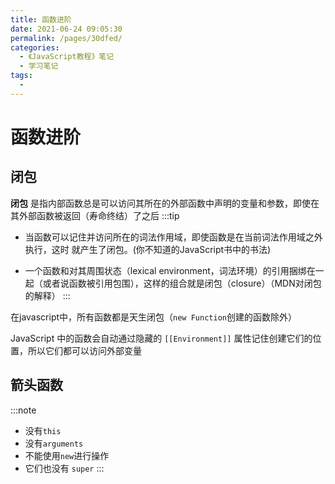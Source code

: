 ```yaml
---
title: 函数进阶
date: 2021-06-24 09:05:30
permalink: /pages/30dfed/
categories:
  - 《JavaScript教程》笔记
  - 学习笔记
tags:
  - 
---
```

# 函数进阶
## 闭包

__闭包__ 是指内部函数总是可以访问其所在的外部函数中声明的变量和参数，即使在其外部函数被返回（寿命终结）了之后
:::tip
+ 当函数可以记住并访问所在的词法作用域，即使函数是在当前词法作用域之外执行，这时
就产生了闭包。(你不知道的JavaScript书中的书法)

+ 一个函数和对其周围状态（lexical environment，词法环境）的引用捆绑在一起（或者说函数被引用包围），这样的组合就是闭包（closure）（MDN对闭包的解释）
:::

在javascript中，所有函数都是天生闭包（`new Function`创建的函数除外）

JavaScript 中的函数会自动通过隐藏的 `[[Environment]]` 属性记住创建它们的位置，所以它们都可以访问外部变量
## 箭头函数
:::note
+ 没有`this`
+ 没有`arguments`
+ 不能使用`new`进行操作
+ 它们也没有 `super`
:::